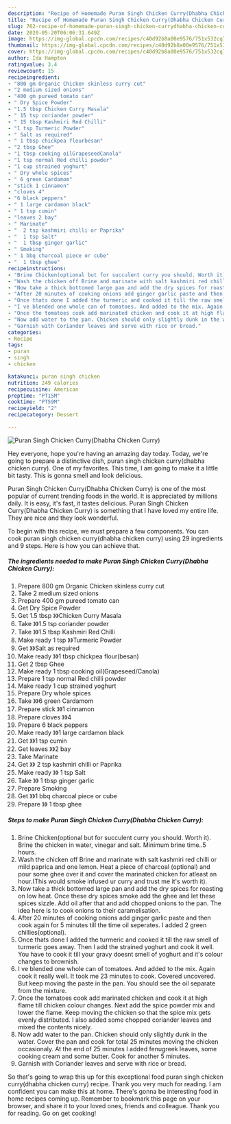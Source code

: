 ```yaml
---
description: "Recipe of Homemade Puran Singh Chicken Curry(Dhabha Chicken Curry)"
title: "Recipe of Homemade Puran Singh Chicken Curry(Dhabha Chicken Curry)"
slug: 762-recipe-of-homemade-puran-singh-chicken-currydhabha-chicken-curry
date: 2020-05-20T06:06:31.649Z
image: https://img-global.cpcdn.com/recipes/c40d92b8a00e9576/751x532cq70/puran-singh-chicken-currydhabha-chicken-curry-recipe-main-photo.jpg
thumbnail: https://img-global.cpcdn.com/recipes/c40d92b8a00e9576/751x532cq70/puran-singh-chicken-currydhabha-chicken-curry-recipe-main-photo.jpg
cover: https://img-global.cpcdn.com/recipes/c40d92b8a00e9576/751x532cq70/puran-singh-chicken-currydhabha-chicken-curry-recipe-main-photo.jpg
author: Ida Hampton
ratingvalue: 3.4
reviewcount: 15
recipeingredient:
- "800 gm Organic Chicken skinless curry cut"
- "2 medium sized onions"
- "400 gm pureed tomato can"
- " Dry Spice Powder"
- "1.5 tbsp Chicken Curry Masala"
- " 15 tsp coriander powder"
- " 15 tbsp Kashmiri Red Chilli"
- "1 tsp Turmeric Powder"
- " Salt as required"
- " 1 tbsp chickpea flourbesan"
- "2 tbsp Ghee"
- "1 tbsp cooking oilGrapeseedCanola"
- "1 tsp normal Red chilli powder"
- "1 cup strained yoghurt"
- " Dry whole spices"
- " 6 green Cardamom"
- "stick 1 cinnamon"
- "cloves 4"
- "6 black peppers"
- " 1 large cardamon black"
- " 1 tsp cumin"
- "leaves 2 bay"
- " Marinate"
- "  2 tsp kashmiri chilli or Paprika"
- "  1 tsp Salt"
- "  1 tbsp ginger garlic"
- " Smoking"
- " 1 bbq charcoal piece or cube"
- "  1 tbsp ghee"
recipeinstructions:
- "Brine Chicken(optional but for succulent curry you should. Worth it). Brine the chicken in water, vinegar and salt. Minimum brine time..5 hours."
- "Wash the chicken off Brine and marinate with salt kashmiri red chilli or mild paprica and one lemon. Heat a piece of charcoal (optional) and pour some ghee over it and cover the marinated chicken for atleast an hour.(This would smoke infused ur curry and trust me it&#39;s worth it)."
- "Now take a thick bottomed large pan and add the dry spices for roasting on low heat. Once these dry spices smoke add the ghee and let these spices sizzle. Add oil after that and add chopped onions to the pan. The idea here is to cook onions to their caramelisation."
- "After 20 minutes of cooking onions add ginger garlic paste and then cook again for 5 minutes till the time oil seperates. I added 2 green chillies(optional)."
- "Once thats done I added the turmeric and cooked it till the raw smell of turmeric goes away. Then I add the strained yoghurt and cook it well. You have to cook it till your gravy doesnt smell of yoghurt and it&#39;s colour changes to brownish."
- "I ve blended one whole can of tomatoes. And added to the mix. Again cook it really well. It took me 23 minutes to cook. Covered uncovered. But keep moving the paste in the pan. You should see the oil separate from the mixture."
- "Once the tomatoes cook add marinated chicken and cook it at high flame till chicken colour changes. Next add the spice powder mix and lower the flame. Keep moving the chicken so that the spice mix gets evenly distributed. I also added some chopped coriander leaves and mixed the contents nicely."
- "Now add water to the pan. Chicken should only slightly dunk in the water. Cover the pan and cook for total 25 minutes moving the chicken occasionaly. At the end of 25 minutes I added fenugreek leaves, some cooking cream and some butter. Cook for another 5 minutes."
- "Garnish with Coriander leaves and serve with rice or bread."
categories:
- Recipe
tags:
- puran
- singh
- chicken

katakunci: puran singh chicken 
nutrition: 249 calories
recipecuisine: American
preptime: "PT15M"
cooktime: "PT59M"
recipeyield: "2"
recipecategory: Dessert

---
```



![Puran Singh Chicken Curry(Dhabha Chicken Curry)](https://img-global.cpcdn.com/recipes/c40d92b8a00e9576/751x532cq70/puran-singh-chicken-currydhabha-chicken-curry-recipe-main-photo.jpg)

Hey everyone, hope you're having an amazing day today. Today, we're going to prepare a distinctive dish, puran singh chicken curry(dhabha chicken curry). One of my favorites. This time, I am going to make it a little bit tasty. This is gonna smell and look delicious.

Puran Singh Chicken Curry(Dhabha Chicken Curry) is one of the most popular of current trending foods in the world. It is appreciated by millions daily. It is easy, it's fast, it tastes delicious. Puran Singh Chicken Curry(Dhabha Chicken Curry) is something that I have loved my entire life. They are nice and they look wonderful.




To begin with this recipe, we must prepare a few components. You can cook puran singh chicken curry(dhabha chicken curry) using 29 ingredients and 9 steps. Here is how you can achieve that.

<!--inarticleads1-->

##### The ingredients needed to make Puran Singh Chicken Curry(Dhabha Chicken Curry):

1. Prepare 800 gm Organic Chicken skinless curry cut
1. Take 2 medium sized onions
1. Prepare 400 gm pureed tomato can
1. Get  Dry Spice Powder
1. Get 1.5 tbsp 》》Chicken Curry Masala
1. Take  》》1.5 tsp coriander powder
1. Take  》》1.5 tbsp Kashmiri Red Chilli
1. Make ready 1 tsp 》》Turmeric Powder
1. Get  》》Salt as required
1. Make ready  》》1 tbsp chickpea flour(besan)
1. Get 2 tbsp Ghee
1. Make ready 1 tbsp cooking oil(Grapeseed/Canola)
1. Prepare 1 tsp normal Red chilli powder
1. Make ready 1 cup strained yoghurt
1. Prepare  Dry whole spices
1. Take  》》6 green Cardamom
1. Prepare stick 》》1 cinnamon
1. Prepare cloves 》》4
1. Prepare 6 black peppers
1. Make ready  》》1 large cardamon black
1. Get  》》1 tsp cumin
1. Get leaves 》》2 bay
1. Take  Marinate
1. Get  》》 2 tsp kashmiri chilli or Paprika
1. Make ready  》》 1 tsp Salt
1. Take  》》 1 tbsp ginger garlic
1. Prepare  Smoking
1. Get  》》1 bbq charcoal piece or cube
1. Prepare  》》 1 tbsp ghee




<!--inarticleads2-->

##### Steps to make Puran Singh Chicken Curry(Dhabha Chicken Curry):

1. Brine Chicken(optional but for succulent curry you should. Worth it). Brine the chicken in water, vinegar and salt. Minimum brine time..5 hours.
1. Wash the chicken off Brine and marinate with salt kashmiri red chilli or mild paprica and one lemon. Heat a piece of charcoal (optional) and pour some ghee over it and cover the marinated chicken for atleast an hour.(This would smoke infused ur curry and trust me it&#39;s worth it).
1. Now take a thick bottomed large pan and add the dry spices for roasting on low heat. Once these dry spices smoke add the ghee and let these spices sizzle. Add oil after that and add chopped onions to the pan. The idea here is to cook onions to their caramelisation.
1. After 20 minutes of cooking onions add ginger garlic paste and then cook again for 5 minutes till the time oil seperates. I added 2 green chillies(optional).
1. Once thats done I added the turmeric and cooked it till the raw smell of turmeric goes away. Then I add the strained yoghurt and cook it well. You have to cook it till your gravy doesnt smell of yoghurt and it&#39;s colour changes to brownish.
1. I ve blended one whole can of tomatoes. And added to the mix. Again cook it really well. It took me 23 minutes to cook. Covered uncovered. But keep moving the paste in the pan. You should see the oil separate from the mixture.
1. Once the tomatoes cook add marinated chicken and cook it at high flame till chicken colour changes. Next add the spice powder mix and lower the flame. Keep moving the chicken so that the spice mix gets evenly distributed. I also added some chopped coriander leaves and mixed the contents nicely.
1. Now add water to the pan. Chicken should only slightly dunk in the water. Cover the pan and cook for total 25 minutes moving the chicken occasionaly. At the end of 25 minutes I added fenugreek leaves, some cooking cream and some butter. Cook for another 5 minutes.
1. Garnish with Coriander leaves and serve with rice or bread.




So that's going to wrap this up for this exceptional food puran singh chicken curry(dhabha chicken curry) recipe. Thank you very much for reading. I am confident you can make this at home. There's gonna be interesting food in home recipes coming up. Remember to bookmark this page on your browser, and share it to your loved ones, friends and colleague. Thank you for reading. Go on get cooking!
